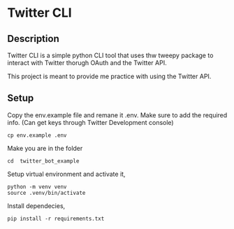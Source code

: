 # Twitter CLI

## Description 
Twitter CLI is a simple python CLI tool that uses thw tweepy package to interact
with Twitter thorugh OAuth and the Twitter API.

This project is meant to provide me practice with using the Twitter API.


## Setup
Copy the env.example file and remane it .env. Make sure to add the required info.
(Can get keys through Twitter Development console)
```
cp env.example .env
```

Make you are in the folder
```
cd  twitter_bot_example
```

Setup virtual environment and activate it,
```
python -m venv venv
source .venv/bin/activate
```

Install dependecies, 
```
pip install -r requirements.txt
```

